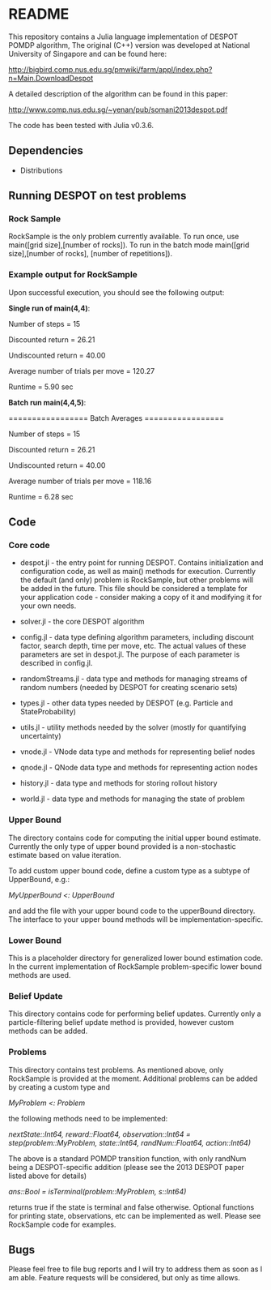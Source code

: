 # README #

This repository contains a Julia language implementation of DESPOT POMDP algorithm, The original (C++) version was developed at National University of Singapore and can be found here:

http://bigbird.comp.nus.edu.sg/pmwiki/farm/appl/index.php?n=Main.DownloadDespot

A detailed description of the algorithm can be found in this paper:

http://www.comp.nus.edu.sg/~yenan/pub/somani2013despot.pdf

The code has been tested with Julia v0.3.6.

## Dependencies ##

* Distributions

## Running DESPOT on test problems ##

### Rock Sample ###
RockSample is the only problem currently available. To run once, use main([grid size],[number of rocks]). To run in the batch mode main([grid size],[number of rocks], [number of repetitions]).

### Example output for RockSample ###

Upon successful execution, you should see the following output:

**Single run of main(4,4)**:

Number of steps = 15

Discounted return = 26.21

Undiscounted return = 40.00

Average number of trials per move = 120.27

Runtime = 5.90 sec

**Batch run main(4,4,5)**:

================= Batch Averages =================

Number of steps = 15

Discounted return = 26.21

Undiscounted return = 40.00

Average number of trials per move = 118.16

Runtime = 6.28 sec

## Code ##

### Core code ###

- despot.jl - the entry point for running DESPOT. Contains initialization and configuration code, as well as main() methods for execution. Currently the default (and only) problem is RockSample, but other problems will be added in the future. This file should be considered a template for your application code - consider making a copy of it and modifying it for your own needs.

- solver.jl - the core DESPOT algorithm

- config.jl - data type defining algorithm parameters, including discount factor, search depth, time per move, etc. The actual values of these parameters are set in despot.jl. The purpose of each parameter is described in config.jl.

- randomStreams.jl - data type and methods for managing streams of random numbers (needed by DESPOT for creating scenario sets)

- types.jl - other data types needed by DESPOT (e.g. Particle and StateProbability)

- utils.jl - utility methods needed by the solver (mostly for quantifying uncertainty)

- vnode.jl - VNode data type and methods for representing belief nodes

- qnode.jl - QNode data type and methods for representing action nodes

- history.jl - data type and methods for storing rollout history

- world.jl - data type and methods for managing the state of problem

### Upper Bound ###

The directory contains code for computing the initial upper bound estimate. Currently the only type of upper bound provided is a non-stochastic estimate based on value iteration.

To add custom upper bound code, define a custom type as a subtype of UpperBound, e.g.:

*MyUpperBound <: UpperBound*

and add the file with your upper bound code to the upperBound directory. The interface to your upper bound methods will be implementation-specific.

### Lower Bound ###

This is a placeholder directory for generalized lower bound estimation code. In the current implementation of RockSample problem-specific lower bound methods are used. 

### Belief Update ###

This directory contains code for performing belief updates. Currently only a particle-filtering belief update method is provided, however custom methods can be added.

### Problems ###

This directory contains test problems. As mentioned above, only RockSample is provided at the moment. Additional problems can be added by creating a custom type and 

*MyProblem <: Problem*

the following methods need to be implemented:

*nextState::Int64, reward::Float64, observation::Int64 = step(problem::MyProblem, state::Int64, randNum::Float64, action::Int64)*

The above is a standard POMDP transition function, with only randNum being a DESPOT-specific addition (please see the 2013 DESPOT paper listed above for details)

*ans::Bool = isTerminal(problem::MyProblem, s::Int64)*

returns true if the state is terminal and false otherwise. Optional functions for printing state, observations, etc can be implemented as well. Please see RockSample code for examples. 

## Bugs ##

Please feel free to file bug reports and I will try to address them as soon as I am able. Feature requests will be considered, but only as time allows.